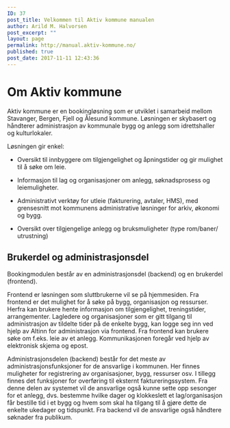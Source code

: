 ```yaml
---
ID: 37
post_title: Velkommen til Aktiv kommune manualen
author: Arild M. Halvorsen
post_excerpt: ""
layout: page
permalink: http://manual.aktiv-kommune.no/
published: true
post_date: 2017-11-11 12:43:36
---
```

# Om Aktiv kommune

Aktiv kommune er en bookingløsning som er utviklet i samarbeid mellom Stavanger, Bergen, Fjell og Ålesund kommune. Løsningen er skybasert og håndterer administrasjon av kommunale bygg og anlegg som idrettshaller og kulturlokaler.

Løsningen gir enkel:

* Oversikt til innbyggere om tilgjengelighet og åpningstider og gir mulighet til å søke om leie.

* Informasjon til lag og organisasjoner om anlegg, søknadsprosess og leiemuligheter.

* Administrativt verktøy for utleie (fakturering, avtaler, HMS), med grensesnitt mot kommunens administrative løsninger for arkiv, økonomi og bygg.

* Oversikt over tilgjengelige anlegg og bruksmuligheter (type rom/baner/ utrustning)

## Brukerdel og administrasjonsdel

Bookingmodulen består av en administrasjonsdel (backend) og en brukerdel (frontend).

Frontend er løsningen som sluttbrukerne vil se på hjemmesiden. Fra frontend er det mulighet for å søke på bygg, organisasjon og ressurser. Herfra kan brukere hente informasjon om tilgjengelighet, treningstider, arrangementer. Lagledere og organisasjoner som er gitt tilgang til administrasjon av tildelte tider på de enkelte bygg, kan logge seg inn ved hjelp av Altinn for administrasjon via frontend. Fra frontend kan brukere søke om f.eks. leie av et anlegg. Kommunikasjonen foregår ved hjelp av elektronisk skjema og epost.

Administrasjonsdelen (backend) består for det meste av administrasjonsfunksjoner for de ansvarlige i kommunen. Her finnes muligheter for registrering av organisasjoner, bygg, ressurser osv. I tillegg finnes det funksjoner for overføring til eksternt faktureringssystem. Fra denne delen av systemet vil de ansvarlige også kunne sette opp sesonger for et anlegg, dvs. bestemme hvilke dager og klokkeslett et lag/organisasjon får bestille tid i et bygg og hvem som skal ha tilgang til å gjøre dette de enkelte ukedager og tidspunkt. Fra backend vil de ansvarlige også håndtere søknader fra publikum.

&nbsp;